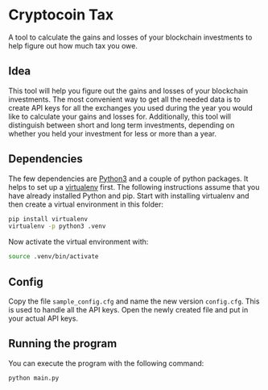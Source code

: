 # Cryptocoin Tax

A tool to calculate the gains and losses of your blockchain investments to help figure out how much tax you owe.

## Idea

This tool will help you figure out the gains and losses of your blockchain investments. The most convenient way to get all the needed data is to create API keys for all the exchanges you used during the year you would like to calculate your gains and losses for. Additionally, this tool will distinguish between short and long term investments, depending on whether you held your investment for less or more than a year.

## Dependencies

The few dependencies are [Python3](https://www.python.org/download/releases/3.0/) and a couple of python packages. It helps to set up a [virtualenv](http://python-guide-pt-br.readthedocs.io/en/latest/dev/virtualenvs/) first. The following instructions assume that you have already installed Python and pip. Start with installing virtualenv and then create a virtual environment in this folder:

```sh
pip install virtualenv
virtualenv -p python3 .venv
```

Now activate the virtual environment with:

```sh
source .venv/bin/activate
```

## Config

Copy the file `sample_config.cfg` and name the new version `config.cfg`. This is used to handle all the API keys. Open the newly created file and put in your actual API keys.

## Running the program

You can execute the program with the following command:

```bash
python main.py
```
